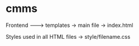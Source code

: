 # cmms

Frontend ---> templates → main file → index.html

Styles used in all HTML files → style/filename.css
